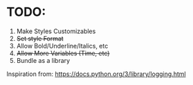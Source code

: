 # TODO:
1. Make Styles Customizables
2. ~~Set style Format~~
3. Allow Bold/Underline/Italics, etc
4. ~~Allow More Variables (Time, etc)~~
5. Bundle as a library

Inspiration from: https://docs.python.org/3/library/logging.html